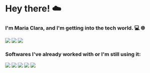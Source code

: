 # Hey there! :cloud:

### I'm Maria Clara, and I'm getting into the tech world. :computer: :globe_with_meridians:

<p>
    <a href="https://www.linkedin.com/in/mclaralvs/" target='_blank'><img src="https://img.shields.io/badge/LinkedIn-0077B5?style=for-the-badge&logo=linkedin&logoColor=white"></img></a>
    <a href="https://www.instagram.com/mclaralvs/" targe='_blank'><img src="https://img.shields.io/badge/Instagram-E4405F?style=for-the-badge&logo=instagram&logoColor=white"></img></a>
    <img src="https://img.shields.io/badge/Gmail-D14836?style=for-the-badge&logo=gmail&logoColor=white"></img>
</p>

### Softwares I've already worked with or I'm still using it:

<img src="https://img.shields.io/badge/Python-3776AB?style=for-the-badge&logo=python&logoColor=white"></img>
<img src="https://img.shields.io/badge/HTML5-E34F26?style=for-the-badge&logo=html5&logoColor=white"></img>
<img src="https://img.shields.io/badge/CSS3-1572B6?style=for-the-badge&logo=css3&logoColor=white"></img>
<img src="https://img.shields.io/badge/C-00599C?style=for-the-badge&logo=c&logoColor=white"></img>
<img src="https://img.shields.io/badge/MySQL-00000F?style=for-the-badge&logo=mysql&logoColor=white"></img>
